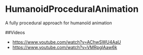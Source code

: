 # HumanoidProceduralAnimation
A fully procedural approach for humanoïd animation

##Videos
- https://www.youtube.com/watch?v=AChwSWU4AaU
- https://www.youtube.com/watch?v=VMRpglAaw6k
